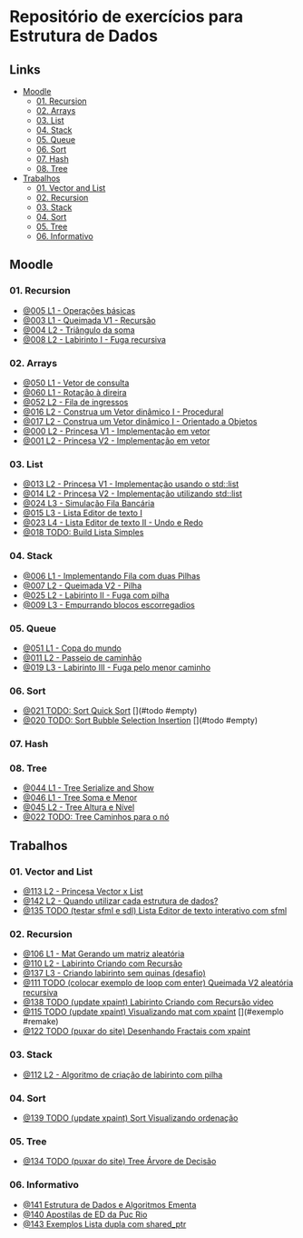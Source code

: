 
# Repositório de exercícios para Estrutura de Dados

## Links []()
<!--TOC_BEGIN-->
- [Moodle](#moodle)
    - [01. Recursion](#01-recursion)
    - [02. Arrays](#02-arrays)
    - [03. List](#03-list)
    - [04. Stack](#04-stack)
    - [05. Queue](#05-queue)
    - [06. Sort](#06-sort)
    - [07. Hash](#07-hash)
    - [08. Tree](#08-tree)
- [Trabalhos](#trabalhos)
    - [01. Vector and List](#01-vector-and-list)
    - [02. Recursion](#02-recursion)
    - [03. Stack](#03-stack)
    - [04. Sort](#04-sort)
    - [05. Tree](#05-tree)
    - [06. Informativo](#06-informativo)
<!--TOC_END-->

## Moodle

### 01. Recursion
- [@005 L1 - Operações básicas](moodle/base/005) 
- [@003 L1 - Queimada V1 - Recursão](moodle/base/003) 
- [@004 L2 - Triângulo da soma](moodle/base/004) 
- [@008 L2 - Labirinto I - Fuga recursiva](moodle/base/008) 

### 02. Arrays
- [@050 L1 - Vetor de consulta](moodle/base/050) 
- [@060 L1 - Rotação à direira](moodle/base/060) 
- [@052 L2 - Fila de ingressos](moodle/base/052) 
- [@016 L2 - Construa um Vetor dinâmico I - Procedural](moodle/base/016) 
- [@017 L2 - Construa um Vetor dinâmico I - Orientado a Objetos](moodle/base/017) 
- [@000 L2 - Princesa V1 - Implementação em vetor](moodle/base/000) 
- [@001 L2 - Princesa V2 - Implementação em vetor](moodle/base/001) 

### 03. List
- [@013 L2 - Princesa V1 - Implementação usando o std::list](moodle/base/013) 
- [@014 L2 - Princesa V2 - Implementação utilizando std::list](moodle/base/014) 
- [@024 L3 - Simulação Fila Bancária](moodle/base/024) 
- [@015 L3 - Lista Editor de texto I](moodle/base/015) 
- [@023 L4 - Lista Editor de texto II - Undo e Redo](moodle/base/023) 
- [@018 TODO: Build Lista Simples](moodle/base/018) 

### 04. Stack
- [@006 L1 - Implementando Fila com duas Pilhas](moodle/base/006) 
- [@007 L2 - Queimada V2 - Pilha](moodle/base/007) 
- [@025 L2 - Labirinto II - Fuga com pilha](moodle/base/025) 
- [@009 L3 - Empurrando blocos escorregadios](moodle/base/009) 

### 05. Queue
- [@051 L1 - Copa do mundo](moodle/base/051) 
- [@011 L2 - Passeio de caminhão](moodle/base/011) 
- [@019 L3 - Labirinto III - Fuga pelo menor caminho](moodle/base/019) 

### 06. Sort
- [@021 TODO: Sort Quick Sort](moodle/base/021)  [](#todo #empty)
- [@020 TODO: Sort Bubble Selection Insertion](moodle/base/020)  [](#todo #empty)

### 07. Hash

### 08. Tree
- [@044 L1 - Tree Serialize and Show](moodle/base/044) 
- [@046 L1 - Tree Soma e Menor](moodle/base/046) 
- [@045 L2 - Tree Altura e Nível](moodle/base/045) 
- [@022 TODO: Tree Caminhos para o nó](moodle/base/022) 

## Trabalhos

### 01. Vector and List
- [@113 L2 - Princesa Vector x List ](moodle/base/113)  [](#trabalho)
- [@142 L2 - Quando utilizar cada estrutura de dados?](moodle/base/142) 
- [@135 TODO (testar sfml e sdl) Lista Editor de texto interativo com sfml](moodle/base/135) 

### 02. Recursion
- [@106 L1 - Mat Gerando um matriz aleatória](moodle/base/106) 
- [@110 L2 - Labirinto Criando com Recursão](moodle/base/110) 
- [@137 L3 - Criando labirinto sem quinas (desafio)](moodle/base/137)  [](#todo)
- [@111 TODO (colocar exemplo de loop com enter) Queimada V2 aleatória recursiva](moodle/base/111) 
- [@138 TODO (update xpaint) Labirinto Criando com Recursão video](moodle/base/138) 
- [@115 TODO (update xpaint) Visualizando mat com xpaint](moodle/base/115)  [](#exemplo #remake)
- [@122 TODO (puxar do site) Desenhando Fractais com xpaint](moodle/base/122) 

### 03. Stack
- [@112 L2 - Algoritmo de criação de labirinto com pilha](moodle/base/112) 

### 04. Sort
- [@139 TODO (update xpaint) Sort Visualizando ordenação](moodle/base/139) 

### 05. Tree
- [@134 TODO (puxar do site) Tree Árvore de Decisão](moodle/base/134) 

### 06. Informativo
- [@141 Estrutura de Dados e Algoritmos Ementa    ](moodle/base/141)  [](#ready)
- [@140 Apostilas de ED da Puc Rio  ](moodle/base/140) 
- [@143 Exemplos  Lista dupla com shared_ptr](moodle/base/143) 